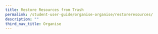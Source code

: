 ```yaml
---
title: Restore Resources from Trash
permalink: /student-user-guide/organise-organise/restoreresources/
description: ""
third_nav_title: Organise
---
```

